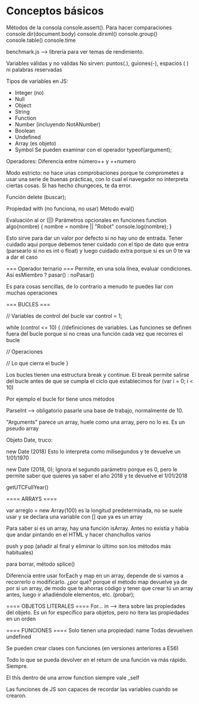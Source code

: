 # Conceptos básicos

Métodos de la consola
console.assert(). Para hacer comparaciones
console.dir(document.body)
console.dirxml()
console.group()
console.table()
console.time

benchmark.js --> librería para ver temas de rendimiento. 

Variables válidas y no válidas
No sirven: puntos(.), guiones(-), espacios ( ) ni palabras reservadas

Tipos de variables en JS:
- Integer (no)
- Null
- Object
- String
- Function
- Number (incluyendo NotANumber)
- Boolean
- Undefined
- Array (es objeto)
- Symbol
Se pueden examinar con el operador typeof(argument); 


Operadores:
Diferencia entre número++ y ++numero

Modo estricto: no hace unas comprobaciones porque te comprometes a usar una serie de buenas prácticas, con lo cual el navegador no interpreta ciertas cosas. Si has hecho chungeces, te da error. 

Función delete (buscar);

Propiedad with (no funciona, no usar)
Método eval()


Evaluación al or (||)
Parámetros opcionales en funciones
function algo(nombre) {
  nombre = nombre || "Robot"
  console.log(nombre);
}

Esto sirve para dar un valor por defecto si no hay uno de entrada. Tener cuidado aquí porque debemos tener cuidado con el tipo de dato que entra (parsearlo si no es int o float) y luego cuidado extra porque si es un 0 te va a dar el caso 

=== Operador ternario ===
Permite, en una sola línea, evaluar condiciones. Así
esMiembro ? pasar() : noPasar()

Es para cosas sencillas, de lo contrario a menudo te puedes liar con muchas operaciones


=== BUCLES ===

// Variables de control del bucle
var control = 1;

while (control <= 10) {
  //definiciones de variables. Las funciones se definen fuera del bucle porque si no creas una función cada vez que recorres el bucle

  // Operaciones 

  // Lo que cierra el bucle
}

Los bucles tienen una estructura break y continue. El break permite salirse del bucle antes de que se cumpla el ciclo que establecimos
for (var i = 0; i < 10)

Por ejemplo el bucle for tiene unos métodos 


ParseInt --> obligatorio pasarle una base de trabajo, normalmente de 10. 

"Arguments" parece un array, huele como una array, pero no lo es. Es un pseudo array


Objeto Date, truco: 

new Date (2018)
Esto lo interpreta como milisegundos y te devuelve un 1/01/1970

new Date (2018, 0);
Ignora el segundo parámetro porque es 0, pero le permite saber que quieres ya saber el año 2018 y te devuelve el 1/01/2018

getUTCFullYear() 


==== ARRAYS ====

var arreglo = new Array(100) es la longitud predeterminada, no se suele usar y se declara una variable con [] que ya es un array

Para saber si es un array, hay una función isArray. Antes no existía y había que andar pintando en el HTML y hacer chanchullos varios

push y pop (añadir al final y eliminar lo último son los métodos más habituales)

para borrar, método splice()

Diferencia entre usar forEach y map en un array, depende de si vamos a recorrerlo o modificarlo. ¿por qué? porque el método map devuelve ya de por si un array, de modo que te ahorras código y tener que crear tú un array antes, luego ir añadiéndole elementos, etc. (probar);


==== OBJETOS LITERALES ====
For... in --> itera sobre las propiedades del objeto. Es un for específico para objetos, pero no itera las propiedades en un orden

==== FUNCIONES ====
Solo tienen una propiedad: name
Todas devuelven undefined

Se pueden crear clases con funciones (en versiones anteriores a ES6)

Todo lo que se pueda devolver en el return de una función va más rápido. Siempre. 

El this dentro de una arrow function siempre vale _self

Las funciones de JS son capaces de recordar las variables cuando se crearon. 